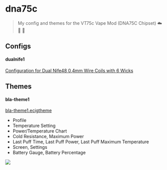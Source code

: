 # dna75c

> My config and themes for the VT75c Vape Mod (DNA75C Chipset) ☁️ 🔋 🔧

## Configs

#### dualnife1

[Configuration for Dual Nife48 0,4mm Wire Coils with 6 Wicks](https://github.com/hobbyquaker/dna75c/raw/master/dualnife1.ecig)


## Themes

#### bla-theme1

[bla-theme1.ecigtheme](https://github.com/hobbyquaker/dna75c/raw/master/bla-theme1.ecigtheme)

* Profile
* Temperature Setting
* Power/Temperature Chart
* Cold Resistance, Maximum Power
* Last Puff Time, Last Puff Power, Last Puff Maximum Temperature
* Screen, Settings
* Battery Gauge, Battery Percentage

![](bla-theme1.jpg)


